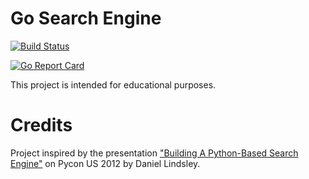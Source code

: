 # Go Search Engine

[![Build Status](https://travis-ci.org/dwayhs/go-search-engine.svg?branch=master)](https://travis-ci.org/dwayhs/go-search-engine)

[![Go Report Card](https://goreportcard.com/badge/github.com/dwayhs/go-search-engine)](https://goreportcard.com/report/github.com/dwayhs/go-search-engine)

This project is intended for educational purposes.

# Credits

Project inspired by the presentation ["Building A Python-Based Search Engine"](https://www.youtube.com/watch?v=cY7pE7vX6MU) on Pycon
US 2012 by Daniel Lindsley.
